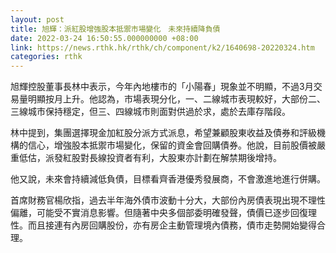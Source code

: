 ```yaml
---
layout: post
title: 旭輝：派紅股增強股本抵禦市場變化　未來持續降負債
date: 2022-03-24 16:50:55.000000000 +08:00
link: https://news.rthk.hk/rthk/ch/component/k2/1640698-20220324.htm
categories: rthk
---
```


旭輝控股董事長林中表示，今年內地樓市的「小陽春」現象並不明顯，不過3月交易量明顯按月上升。他認為，市場表現分化，一、二線城市表現較好，大部份二、三線城市保持穩定，但三、四線城市則面對供過於求，處於去庫存階段。

林中提到，集團選擇現金加紅股分派方式派息，希望兼顧股東收益及債券和評級機構的信心，增強股本抵禦市場變化，保留的資金會回購債券。他說，目前股價被嚴重低估，派發紅股對長線投資者有利，大股東亦計劃在解禁期後增持。

他又說，未來會持續減低負債，目標看齊香港優秀發展商，不會激進地進行併購。

首席財務官楊欣指，過去半年海外債市波動十分大，大部份內房債表現出現不理性偏離，可能受不實消息影響。但隨著中央多個部委明確發聲，債價已逐步回復理性。而且接連有內房回購股份，亦有房企主動管理境內債務，債市走勢開始變得合理。
